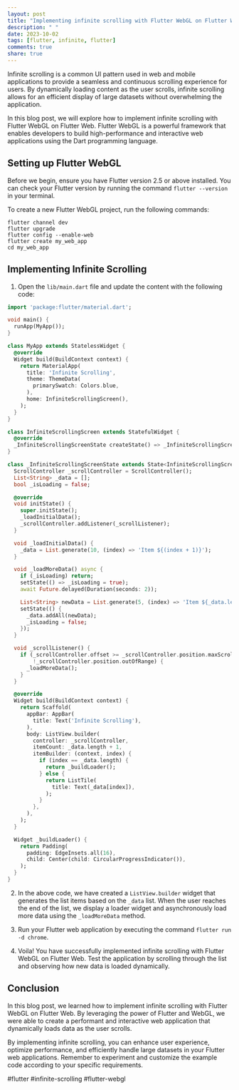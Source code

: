 ```yaml
---
layout: post
title: "Implementing infinite scrolling with Flutter WebGL on Flutter Web"
description: " "
date: 2023-10-02
tags: [flutter, infinite, flutter]
comments: true
share: true
---
```


Infinite scrolling is a common UI pattern used in web and mobile applications to provide a seamless and continuous scrolling experience for users. By dynamically loading content as the user scrolls, infinite scrolling allows for an efficient display of large datasets without overwhelming the application.

In this blog post, we will explore how to implement infinite scrolling with Flutter WebGL on Flutter Web. Flutter WebGL is a powerful framework that enables developers to build high-performance and interactive web applications using the Dart programming language.

## Setting up Flutter WebGL

Before we begin, ensure you have Flutter version 2.5 or above installed. You can check your Flutter version by running the command `flutter --version` in your terminal.

To create a new Flutter WebGL project, run the following commands:

```shell
flutter channel dev
flutter upgrade
flutter config --enable-web
flutter create my_web_app
cd my_web_app
```

## Implementing Infinite Scrolling

1. Open the `lib/main.dart` file and update the content with the following code:

```dart
import 'package:flutter/material.dart';

void main() {
  runApp(MyApp());
}

class MyApp extends StatelessWidget {
  @override
  Widget build(BuildContext context) {
    return MaterialApp(
      title: 'Infinite Scrolling',
      theme: ThemeData(
        primarySwatch: Colors.blue,
      ),
      home: InfiniteScrollingScreen(),
    );
  }
}

class InfiniteScrollingScreen extends StatefulWidget {
  @override
  _InfiniteScrollingScreenState createState() => _InfiniteScrollingScreenState();
}

class _InfiniteScrollingScreenState extends State<InfiniteScrollingScreen> {
  ScrollController _scrollController = ScrollController();
  List<String> _data = [];
  bool _isLoading = false;

  @override
  void initState() {
    super.initState();
    _loadInitialData();
    _scrollController.addListener(_scrollListener);
  }

  void _loadInitialData() {
    _data = List.generate(10, (index) => 'Item ${(index + 1)}');
  }

  void _loadMoreData() async {
    if (_isLoading) return;
    setState(() => _isLoading = true);
    await Future.delayed(Duration(seconds: 2));

    List<String> newData = List.generate(5, (index) => 'Item ${_data.length + index + 1}');
    setState(() {
      _data.addAll(newData);
      _isLoading = false;
    });
  }

  void _scrollListener() {
    if (_scrollController.offset >= _scrollController.position.maxScrollExtent &&
        !_scrollController.position.outOfRange) {
      _loadMoreData();
    }
  }

  @override
  Widget build(BuildContext context) {
    return Scaffold(
      appBar: AppBar(
        title: Text('Infinite Scrolling'),
      ),
      body: ListView.builder(
        controller: _scrollController,
        itemCount: _data.length + 1,
        itemBuilder: (context, index) {
          if (index == _data.length) {
            return _buildLoader();
          } else {
            return ListTile(
              title: Text(_data[index]),
            );
          }
        },
      ),
    );
  }

  Widget _buildLoader() {
    return Padding(
      padding: EdgeInsets.all(16),
      child: Center(child: CircularProgressIndicator()),
    );
  }
}
```

2. In the above code, we have created a `ListView.builder` widget that generates the list items based on the `_data` list. When the user reaches the end of the list, we display a loader widget and asynchronously load more data using the `_loadMoreData` method.

3. Run your Flutter web application by executing the command `flutter run -d chrome`.

4. Voila! You have successfully implemented infinite scrolling with Flutter WebGL on Flutter Web. Test the application by scrolling through the list and observing how new data is loaded dynamically.

## Conclusion

In this blog post, we learned how to implement infinite scrolling with Flutter WebGL on Flutter Web. By leveraging the power of Flutter and WebGL, we were able to create a performant and interactive web application that dynamically loads data as the user scrolls.

By implementing infinite scrolling, you can enhance user experience, optimize performance, and efficiently handle large datasets in your Flutter web applications. Remember to experiment and customize the example code according to your specific requirements.

#flutter #infinite-scrolling #flutter-webgl